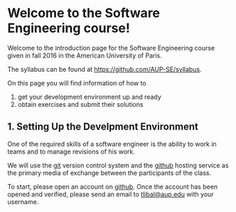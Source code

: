 # Welcome to the Software Engineering course!

Welcome to the introduction page for the Software Engineering course
given in fall 2016 in the American University of Paris.

The syllabus can be found at https://github.com/AUP-SE/syllabus.

On this page you will find information of how to

1. get your development environment up and ready
2. obtain exercises and submit their solutions

## 1. Setting Up the Develpment Environment

One of the required skills of a software engineer is the ability to
work in teams and to manage revisions of his work.

We will use the [git](https://en.wikipedia.org/wiki/Git_%28software%29)
version control system and the [github](https://github.com/) hosting
service as the primary media of exchange between the participants of the
class.

To start, please open an account on [github](https://github.com/).
Once the account has been opened and verified, please send an email
to tlibal@aup.edu with your username.


